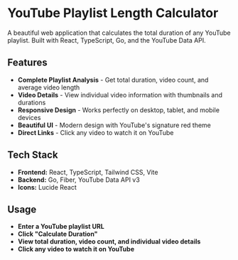 # YouTube Playlist Length Calculator

A beautiful web application that calculates the total duration of any YouTube playlist. Built with React, TypeScript, Go, and the YouTube Data API.

## Features

-  **Complete Playlist Analysis** - Get total duration, video count, and average video length
-  **Video Details** - View individual video information with thumbnails and durations
-  **Responsive Design** - Works perfectly on desktop, tablet, and mobile devices
-  **Beautiful UI** - Modern design with YouTube's signature red theme
-  **Direct Links** - Click any video to watch it on YouTube

## Tech Stack

- **Frontend:** React, TypeScript, Tailwind CSS, Vite
- **Backend:** Go, Fiber, YouTube Data API v3
- **Icons:** Lucide React

## Usage

- **Enter a YouTube playlist URL**
- **Click "Calculate Duration"**
- **View total duration, video count, and individual video details**
- **Click any video to watch it on YouTube**
